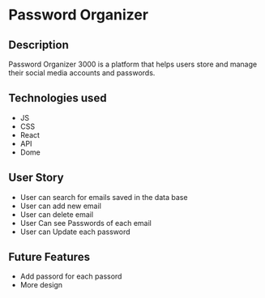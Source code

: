 <h1>Password Organizer </h1>

<h2>Description</h2>

<p>Password Organizer 3000 is a platform that helps users store and manage their social media  accounts and passwords. 

<h2>Technologies used</h2>
<ul>
<li>JS</li>
<li>CSS</li> 
<li>React</li>
<li>API</li>
<li>Dome</li>
</ul>

<h2> User Story </h2>
<ul>
<li>User can search for emails saved in the data base</li>
<li>User can add new email </li>
<li>User can delete email </li>
<li>User Can see Passwords of each email </li>
<li>User can Update each password</li>
</ul>

<h2> Future Features</h2>
<ul>
<li>Add passord for each passord </li>
<li> More design </li>
